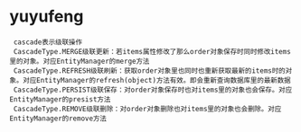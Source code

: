 # yuyufeng
     cascade表示级联操作  
     CascadeType.MERGE级联更新：若items属性修改了那么order对象保存时同时修改items里的对象。对应EntityManager的merge方法   
     CascadeType.REFRESH级联刷新：获取order对象里也同时也重新获取最新的items时的对象。对应EntityManager的refresh(object)方法有效。即会重新查询数据库里的最新数据  
     CascadeType.PERSIST级联保存：对order对象保存时也对items里的对象也会保存。对应EntityManager的presist方法   
     CascadeType.REMOVE级联删除：对order对象删除也对items里的对象也会删除。对应EntityManager的remove方法 
## 